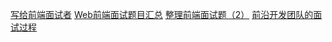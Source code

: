 
[写给前端面试者](https://github.com/amfe/article/issues/5) 
[Web前端面试题目汇总](http://www.cnblogs.com/bigboyLin/p/5272902.html) 
[整理前端面试题（2）](http://www.qdfuns.com/notes/23515/fa8b1e788ac39b04108fc33e5b543c4a.html) 
[前沿开发团队的面试过程](https://segmentfault.com/a/1190000006909250?hmsr=toutiao.io&utm_medium=toutiao.io&utm_source=toutiao.io)
 
